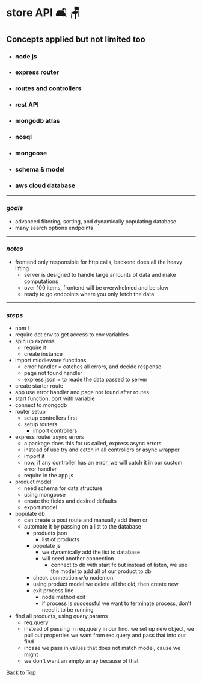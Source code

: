 <a name="custom_anchor_name"></a>

# store API :couch_and_lamp: :chair:

## Concepts applied but not limited too

- ### node js
- ### express router
- ### routes and controllers
- ### rest API
- ### mongodb atlas
- ### nosql
- ### mongoose
- ### schema & model
- ### aws cloud database

---

### _goals_

- advanced filtering, sorting, and dynamically populating database
- many search options endpoints

---

### _notes_

- frontend only responsible for http calls, backend does all the heavy lifting
  - server is designed to handle large amounts of data and make computations
  - over 100 items, frontend will be overwhelmed and be slow
  - ready to go endpoints where you only fetch the data

---

### _steps_

- npm i
- require dot env to get access to env variables
- spin up express
  - require it
  - create instance
- import middleware functions
  - error handler = catches all errors, and decide response
  - page not found handler
  - express json = to reade the data passed to server
- create starter route
- app use error handler and page not found after routes
- start function, port with variable
- connect to mongodb
- router setup
  - setup controllers first
  - setup routers
    - import controllers
- express router async errors
  - a package does this for us called, express async errors
  - instead of use try and catch in all controllers or async wrapper
  - import it
  - now, if any controller has an error, we will catch it in our custom error handler
  - require in the app js
- product model
  - need schema for data structure
  - using mongoose
  - create the fields and desired defaults
  - export model
- populate db
  - can create a post route and manually add them or
  - automate it by passing on a list to the database
    - products json
      - list of products
    - populate js
      - we dynamically add the list to database
      - will need another connection
        - connect to db with start fx but instead of listen, we use the model to add all of our product to db
    - check connection w/o nodemon
    - using product model we delete all the old, then create new
    - exit process line
      - node method exit
      - if process is successful we want to terminate process, don't need it to be running
- find all products, using query params
  - req.query
  - instead of passing in req.query in our find. we set up new object, we pull out properties we want from req.query and pass that into our find
  - incase we pass in values that does not match model, cause we might
  - we don't want an empty array because of that

[Back to Top](#custom_anchor_name)
